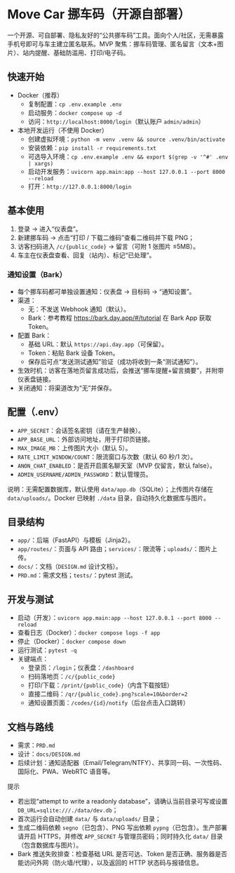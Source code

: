 # Move Car 挪车码（开源自部署）

一个开源、可自部署、隐私友好的“公共挪车码”工具。面向个人/社区，无需暴露手机号即可与车主建立匿名联系。MVP 聚焦：挪车码管理、匿名留言（文本+图片）、站内提醒、基础防滥用、打印/电子码。

## 快速开始
- Docker（推荐）
  - 复制配置：`cp .env.example .env`
  - 启动服务：`docker compose up -d`
  - 访问：`http://localhost:8000/login`（默认账户 `admin/admin`）
- 本地开发运行（不使用 Docker）
  - 创建虚拟环境：`python -m venv .venv && source .venv/bin/activate`
  - 安装依赖：`pip install -r requirements.txt`
  - 可选导入环境：`cp .env.example .env && export $(grep -v '^#' .env | xargs)`
  - 启动开发服务：`uvicorn app.main:app --host 127.0.0.1 --port 8000 --reload`
  - 打开：`http://127.0.0.1:8000/login`

## 基本使用
1) 登录 → 进入“仪表盘”。
2) 新建挪车码 → 点击“打印 / 下载二维码”查看二维码并下载 PNG；
3) 访客扫码进入 `/c/{public_code}` → 留言（可附 1 张图片 ≤5MB）。
4) 车主在仪表盘查看、回复（站内）、标记“已处理”。

### 通知设置（Bark）
- 每个挪车码都可单独设置通知：仪表盘 → 目标码 → “通知设置”。
- 渠道：
  - 无：不发送 Webhook 通知（默认）。
  - Bark：参考教程 https://bark.day.app/#/tutorial 在 Bark App 获取 Token。
- 配置 Bark：
  - 基础 URL：默认 `https://api.day.app`（可保留）。
  - Token：粘贴 Bark 设备 Token。
  - 保存后可点“发送测试通知”验证（成功将收到一条“测试通知”）。
- 生效时机：访客在落地页留言成功后，会推送“挪车提醒+留言摘要”，并附带仪表盘链接。
- 关闭通知：将渠道改为“无”并保存。

## 配置（.env）
- `APP_SECRET`：会话签名密钥（请在生产替换）。
- `APP_BASE_URL`：外部访问地址，用于打印页链接。
- `MAX_IMAGE_MB`：上传图片大小（默认 5）。
- `RATE_LIMIT_WINDOW/COUNT`：限流窗口与次数（默认 60 秒/1 次）。
- `ANON_CHAT_ENABLED`：是否开启匿名聊天室（MVP 仅留言，默认 false）。
- `ADMIN_USERNAME/ADMIN_PASSWORD`：默认管理员。

说明：无需配置数据库，默认使用 `data/app.db`（SQLite）；上传图片存储在 `data/uploads/`。Docker 已映射 `./data` 目录，自动持久化数据库与图片。

## 目录结构
- `app/`：后端（FastAPI）与模板（Jinja2）。
- `app/routes/`：页面与 API 路由；`services/`：限流等；`uploads/`：图片上传。
- `docs/`：文档（`DESIGN.md` 设计文档）。
- `PRD.md`：需求文档；`tests/`：pytest 测试。

## 开发与测试
- 启动（开发）：`uvicorn app.main:app --host 127.0.0.1 --port 8000 --reload`
- 查看日志（Docker）：`docker compose logs -f app`
- 停止（Docker）：`docker compose down`
- 运行测试：`pytest -q`
- 关键端点：
  - 登录页：`/login`；仪表盘：`/dashboard`
  - 扫码落地页：`/c/{public_code}`
  - 打印/下载：`/print/{public_code}`（内含下载按钮）
  - 直接二维码：`/qr/{public_code}.png?scale=10&border=2`
  - 通知设置页面：`/codes/{id}/notify`（后台点击入口跳转）

## 文档与路线
- 需求：`PRD.md`
- 设计：`docs/DESIGN.md`
- 后续计划：通知适配器（Email/Telegram/NTFY）、共享同一码、一次性码、国际化、PWA、WebRTC 语音等。

提示
- 若出现“attempt to write a readonly database”，请确认当前目录可写或设置 `DB_URL=sqlite:///./data/dev.db`；
- 首次运行会自动创建 `data/` 与 `data/uploads/` 目录；
- 生成二维码依赖 `segno`（已包含）、PNG 写出依赖 `pypng`（已包含）。生产部署请开启 HTTPS，并修改 `APP_SECRET` 与管理员密码；同时持久化 `data/` 目录（包含数据库与图片）。
- Bark 推送失败排查：检查基础 URL 是否可达、Token 是否正确、服务器是否能访问外网（防火墙/代理），以及返回的 HTTP 状态码与报错信息。

